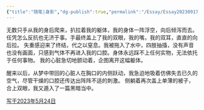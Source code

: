 ```yaml
---
{"title":"随笔|身影","dg-publish":true,"permalink":"/Essay/Essay20230917/","dgPassFrontmatter":true,"created":"","updated":""}
---
```


无数只手从我的身后爬来，扒拉着我的躯体，我的身体一阵浮空，向后倾泻而去。任凭怎么反抗也无济于事。手最终盖上了我的双眼，我的嘴，我的双耳，直直的向后拉。
失重感迎来了终结，代之以窒息。我被拖入了水中，四肢抽搐，没有声音也没有画面，只感到气体不再进入我的口腔。身体永远踩不上任何实物，无法依托于任何事物。
我的心脏急切地颤动着，企图离开这幅躯体。

醒来以后，从梦中带回的心脏人在胸口的内侧跃动，我急迫地吸着仿佛失去已久的空气，尽管干燥的口腔还传达出阵阵不适的刺激。
侧躺着再次盖上单薄的被子，合上双眼，我又遁入了一篇黑暗当中。

<u>写于2023年5月24日</u>